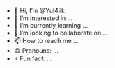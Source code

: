- 👋 Hi, I’m @Yul4iik
- 👀 I’m interested in ...
- 🌱 I’m currently learning ...
- 💞️ I’m looking to collaborate on ...
- 📫 How to reach me ...
- 😄 Pronouns: ...
- ⚡ Fun fact: ...

<!---
Yul4iik/Yul4iik is a ✨ special ✨ repository because its `README.md` (this file) appears on your GitHub profile.
You can click the Preview link to take a look at your changes.
--->
